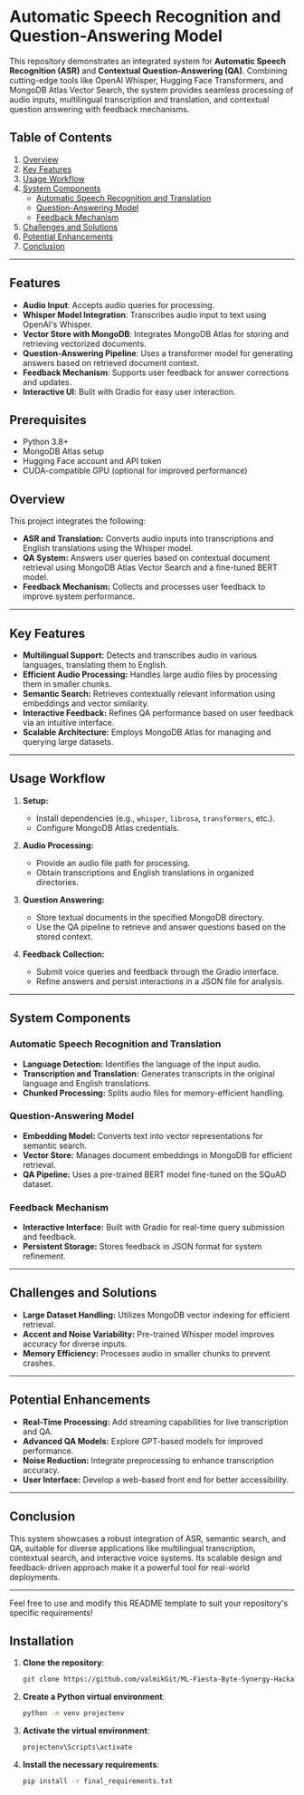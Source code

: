 # Automatic Speech Recognition and Question-Answering Model

This repository demonstrates an integrated system for **Automatic Speech Recognition (ASR)** and **Contextual Question-Answering (QA)**. Combining cutting-edge tools like OpenAI Whisper, Hugging Face Transformers, and MongoDB Atlas Vector Search, the system provides seamless processing of audio inputs, multilingual transcription and translation, and contextual question answering with feedback mechanisms.

## Table of Contents

1. [Overview](#overview)  
2. [Key Features](#key-features)  
3. [Usage Workflow](#usage-workflow)  
4. [System Components](#system-components)  
   - [Automatic Speech Recognition and Translation](#automatic-speech-recognition-and-translation)  
   - [Question-Answering Model](#question-answering-model)  
   - [Feedback Mechanism](#feedback-mechanism)  
5. [Challenges and Solutions](#challenges-and-solutions)  
6. [Potential Enhancements](#potential-enhancements)  
7. [Conclusion](#conclusion)

---

## Features

- **Audio Input**: Accepts audio queries for processing.
- **Whisper Model Integration**: Transcribes audio input to text using OpenAI's Whisper.
- **Vector Store with MongoDB**: Integrates MongoDB Atlas for storing and retrieving vectorized documents.
- **Question-Answering Pipeline**: Uses a transformer model for generating answers based on retrieved document context.
- **Feedback Mechanism**: Supports user feedback for answer corrections and updates.
- **Interactive UI**: Built with Gradio for easy user interaction.

## Prerequisites

- Python 3.8+
- MongoDB Atlas setup
- Hugging Face account and API token
- CUDA-compatible GPU (optional for improved performance)

## Overview

This project integrates the following:

- **ASR and Translation:** Converts audio inputs into transcriptions and English translations using the Whisper model.
- **QA System:** Answers user queries based on contextual document retrieval using MongoDB Atlas Vector Search and a fine-tuned BERT model.
- **Feedback Mechanism:** Collects and processes user feedback to improve system performance.

---

## Key Features

- **Multilingual Support:** Detects and transcribes audio in various languages, translating them to English.
- **Efficient Audio Processing:** Handles large audio files by processing them in smaller chunks.
- **Semantic Search:** Retrieves contextually relevant information using embeddings and vector similarity.
- **Interactive Feedback:** Refines QA performance based on user feedback via an intuitive interface.
- **Scalable Architecture:** Employs MongoDB Atlas for managing and querying large datasets.

---

## Usage Workflow

1. **Setup:**
   - Install dependencies (e.g., `whisper`, `librosa`, `transformers`, etc.).
   - Configure MongoDB Atlas credentials.

2. **Audio Processing:**
   - Provide an audio file path for processing.
   - Obtain transcriptions and English translations in organized directories.

3. **Question Answering:**
   - Store textual documents in the specified MongoDB directory.
   - Use the QA pipeline to retrieve and answer questions based on the stored context.

4. **Feedback Collection:**
   - Submit voice queries and feedback through the Gradio interface.
   - Refine answers and persist interactions in a JSON file for analysis.

---

## System Components

### Automatic Speech Recognition and Translation

- **Language Detection:** Identifies the language of the input audio.
- **Transcription and Translation:** Generates transcripts in the original language and English translations.
- **Chunked Processing:** Splits audio files for memory-efficient handling.

### Question-Answering Model

- **Embedding Model:** Converts text into vector representations for semantic search.
- **Vector Store:** Manages document embeddings in MongoDB for efficient retrieval.
- **QA Pipeline:** Uses a pre-trained BERT model fine-tuned on the SQuAD dataset.

### Feedback Mechanism

- **Interactive Interface:** Built with Gradio for real-time query submission and feedback.
- **Persistent Storage:** Stores feedback in JSON format for system refinement.

---

## Challenges and Solutions

- **Large Dataset Handling:** Utilizes MongoDB vector indexing for efficient retrieval.  
- **Accent and Noise Variability:** Pre-trained Whisper model improves accuracy for diverse inputs.  
- **Memory Efficiency:** Processes audio in smaller chunks to prevent crashes.  

---

## Potential Enhancements

- **Real-Time Processing:** Add streaming capabilities for live transcription and QA.  
- **Advanced QA Models:** Explore GPT-based models for improved performance.  
- **Noise Reduction:** Integrate preprocessing to enhance transcription accuracy.  
- **User Interface:** Develop a web-based front end for better accessibility.  

---

## Conclusion

This system showcases a robust integration of ASR, semantic search, and QA, suitable for diverse applications like multilingual transcription, contextual search, and interactive voice systems. Its scalable design and feedback-driven approach make it a powerful tool for real-world deployments.

---

Feel free to use and modify this README template to suit your repository's specific requirements!

## Installation

1. **Clone the repository**:
   ```bash
   git clone https://github.com/valmikGit/ML-Fiesta-Byte-Synergy-Hackathon
   ```
2. **Create a Python virtual environment**:
    ```bash
    python -m venv projectenv
    ```
3. **Activate the virtual environment**:
    ```bash
    projectenv\Scripts\activate
    ```
4. **Install the necessary requirements**:
    ```bash
    pip install -r final_requirements.txt
    ```
